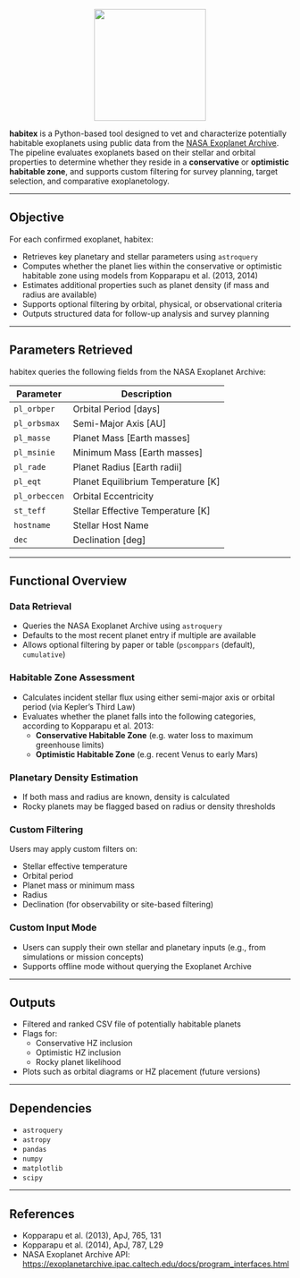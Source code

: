 <p align="center">
  <img src="https://github.com/user-attachments/assets/0a2d6c00-8ac1-4c0d-aa27-b71e496c3e9f" width="200"/>
</p>

**habitex** is a Python-based tool designed to vet and characterize potentially habitable exoplanets using public data from the [NASA Exoplanet Archive](https://exoplanetarchive.ipac.caltech.edu/). The pipeline evaluates exoplanets based on their stellar and orbital properties to determine whether they reside in a **conservative** or **optimistic habitable zone**, and supports custom filtering for survey planning, target selection, and comparative exoplanetology.

---

## Objective

For each confirmed exoplanet, habitex:

- Retrieves key planetary and stellar parameters using `astroquery`
- Computes whether the planet lies within the conservative or optimistic habitable zone using models from Kopparapu et al. (2013, 2014)
- Estimates additional properties such as planet density (if mass and radius are available)
- Supports optional filtering by orbital, physical, or observational criteria
- Outputs structured data for follow-up analysis and survey planning

---

## Parameters Retrieved

habitex queries the following fields from the NASA Exoplanet Archive:

| Parameter       | Description                          |
|----------------|--------------------------------------|
| `pl_orbper`     | Orbital Period [days]                |
| `pl_orbsmax`    | Semi-Major Axis [AU]                 |
| `pl_masse`      | Planet Mass [Earth masses]           |
| `pl_msinie`     | Minimum Mass [Earth masses]          |
| `pl_rade`       | Planet Radius [Earth radii]          |
| `pl_eqt`        | Planet Equilibrium Temperature [K]   |
| `pl_orbeccen`   | Orbital Eccentricity                 |
| `st_teff`       | Stellar Effective Temperature [K]    |
| `hostname`      | Stellar Host Name                    |
| `dec`           | Declination [deg]                    |

---

## Functional Overview

### Data Retrieval

- Queries the NASA Exoplanet Archive using `astroquery`
- Defaults to the most recent planet entry if multiple are available
- Allows optional filtering by paper or table (`pscomppars` (default), `cumulative`)

### Habitable Zone Assessment

- Calculates incident stellar flux using either semi-major axis or orbital period (via Kepler’s Third Law)
- Evaluates whether the planet falls into the following categories, according to Kopparapu et al. 2013:
  - **Conservative Habitable Zone** (e.g. water loss to maximum greenhouse limits)
  - **Optimistic Habitable Zone** (e.g. recent Venus to early Mars)

### Planetary Density Estimation

- If both mass and radius are known, density is calculated
- Rocky planets may be flagged based on radius or density thresholds

### Custom Filtering

Users may apply custom filters on:

- Stellar effective temperature
- Orbital period
- Planet mass or minimum mass
- Radius
- Declination (for observability or site-based filtering)

### Custom Input Mode

- Users can supply their own stellar and planetary inputs (e.g., from simulations or mission concepts)
- Supports offline mode without querying the Exoplanet Archive

---

## Outputs

- Filtered and ranked CSV file of potentially habitable planets
- Flags for:
  - Conservative HZ inclusion
  - Optimistic HZ inclusion
  - Rocky planet likelihood
- Plots such as orbital diagrams or HZ placement (future versions)

---

## Dependencies

- `astroquery`
- `astropy`
- `pandas`
- `numpy`
- `matplotlib`
- `scipy`

---

## References

- Kopparapu et al. (2013), ApJ, 765, 131  
- Kopparapu et al. (2014), ApJ, 787, L29  
- NASA Exoplanet Archive API: https://exoplanetarchive.ipac.caltech.edu/docs/program_interfaces.html  
